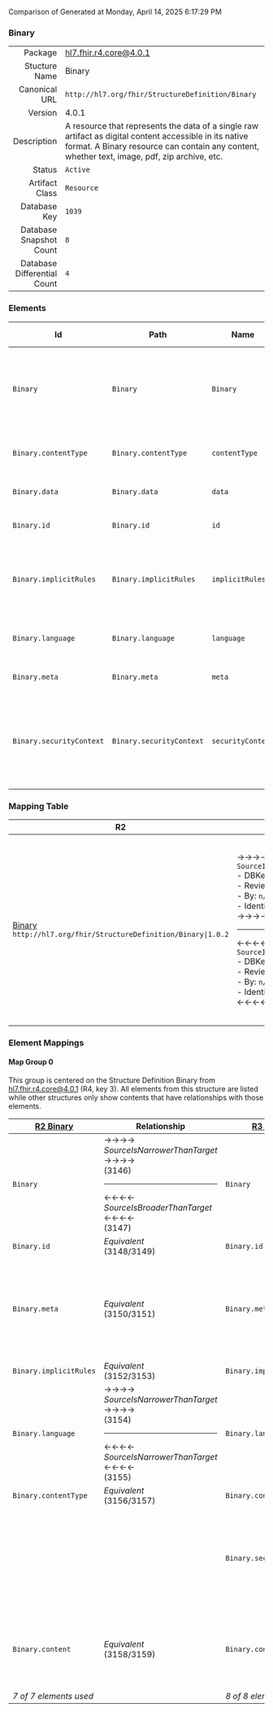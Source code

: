 Comparison of 
Generated at Monday, April 14, 2025 6:17:29 PM

### Binary

|      |     |
| ---: | --- |
| Package | hl7.fhir.r4.core@4.0.1 |
| Stucture Name | Binary |
| Canonical URL | `http://hl7.org/fhir/StructureDefinition/Binary` |
| Version | 4.0.1 |
| Description | A resource that represents the data of a single raw artifact as digital content accessible in its native format.  A Binary resource can contain any content, whether text, image, pdf, zip archive, etc. |
| Status | `Active` |
| Artifact Class | `Resource` |
| Database Key | `1039` |
| Database Snapshot Count | `8` |
| Database Differential Count | `4` |

### Elements

| Id | Path | Name | Base Path | Short | Cardinality | Collated Type | Binding Strength | Binding Value Set |
| -- | ---- | ---- | --------- | ----- | ----------- | ------------- | ---------------- | ----------------- |
| `Binary` | `Binary` | `Binary` | Binary | Pure binary content defined by a format other than FHIR | 0..* | Binary |  |  |
| `Binary.contentType` | `Binary.contentType` | `contentType` | Binary.contentType | MimeType of the binary content | 1..1 | code | `Required` | `http://hl7.org/fhir/ValueSet/mimetypes|4.0.1` |
| `Binary.data` | `Binary.data` | `data` | Binary.data | The actual content | 0..1 | base64Binary |  |  |
| `Binary.id` | `Binary.id` | `id` | Resource.id | Logical id of this artifact | 0..1 | id |  |  |
| `Binary.implicitRules` | `Binary.implicitRules` | `implicitRules` | Resource.implicitRules | A set of rules under which this content was created | 0..1 | uri |  |  |
| `Binary.language` | `Binary.language` | `language` | Resource.language | Language of the resource content | 0..1 | code | `Required` | `http://hl7.org/fhir/ValueSet/all-languages` |
| `Binary.meta` | `Binary.meta` | `meta` | Resource.meta | Metadata about the resource | 0..1 | Meta |  |  |
| `Binary.securityContext` | `Binary.securityContext` | `securityContext` | Binary.securityContext | Identifies another resource to use as proxy when enforcing access control | 0..1 | Reference(http://hl7.org/fhir/StructureDefinition/Resource) |  |  |
### Mapping Table

| R2 | Comparison | R3 | Comparison | R4 | Comparison | R4B | Comparison | R5
| --- | --- | --- | --- | --- | --- | --- | --- | ---
| [Binary](/docs/R2/Resources/Binary.md)<br/> `http://hl7.org/fhir/StructureDefinition/Binary\|1.0.2` | →→→→→→→<br/>`SourceIsNarrowerThanTarget`<br/>- DBKey: `78`<br/>- Reviewed: `n/a`<br/>- By: `n/a`<br/>- Identical: `False`<br/>→→→→→→→<hr/>←←←←←←←<br/>`SourceIsBroaderThanTarget`<br/>- DBKey: `244`<br/>- Reviewed: `n/a`<br/>- By: `n/a`<br/>- Identical: `False`<br/>←←←←←←←| [Binary](/docs/R3/Resources/Binary.md)<br/> `http://hl7.org/fhir/StructureDefinition/Binary\|3.0.2` | →→→→→→→<br/>`SourceIsNarrowerThanTarget`<br/>- DBKey: `423`<br/>- Reviewed: `n/a`<br/>- By: `n/a`<br/>- Identical: `False`<br/>→→→→→→→<hr/>←←←←←←←<br/>`Equivalent`<br/>- DBKey: `619`<br/>- Reviewed: `n/a`<br/>- By: `n/a`<br/>- Identical: `False`<br/>←←←←←←←| [Binary](/docs/R4/Resources/Binary.md)<br/> `http://hl7.org/fhir/StructureDefinition/Binary\|4.0.1` | →→→→→→→<br/>`Equivalent`<br/>- DBKey: `1403`<br/>- Reviewed: `n/a`<br/>- By: `n/a`<br/>- Identical: `False`<br/>→→→→→→→<hr/>←←←←←←←<br/>`Equivalent`<br/>- DBKey: `1404`<br/>- Reviewed: `n/a`<br/>- By: `n/a`<br/>- Identical: `False`<br/>←←←←←←←| [Binary](/docs/R4B/Resources/Binary.md)<br/> `http://hl7.org/fhir/StructureDefinition/Binary\|4.3.0` | →→→→→→→<br/>`Equivalent`<br/>- DBKey: `926`<br/>- Reviewed: `n/a`<br/>- By: `n/a`<br/>- Identical: `False`<br/>→→→→→→→<hr/>←←←←←←←<br/>`Equivalent`<br/>- DBKey: `1155`<br/>- Reviewed: `n/a`<br/>- By: `n/a`<br/>- Identical: `False`<br/>←←←←←←←| [Binary](/docs/R5/Resources/Binary.md)<br/> `http://hl7.org/fhir/StructureDefinition/Binary\|5.0.0` 

### Element Mappings


#### Map Group 0

This group is centered on the Structure Definition Binary from hl7.fhir.r4.core@4.0.1 (R4, key 3).
All elements from this structure are listed while other structures only show contents that have relationships with those elements.

| [R2 Binary](/docs/R2/Resources/Binary.md)| Relationship | [R3 Binary](/docs/R3/Resources/Binary.md)| Relationship | R4 Binary| Relationship | [R4B Binary](/docs/R4B/Resources/Binary.md)| Relationship | [R5 Binary](/docs/R5/Resources/Binary.md)
| --- | --- | --- | --- | --- | --- | --- | --- | ---
| `Binary`| →→→→ _SourceIsNarrowerThanTarget_ →→→→ <br/>(3146)<hr/>←←←← _SourceIsBroaderThanTarget_ ←←←← <br/>(3147)| `Binary`| _Equivalent_<br/>(10437/10438)| **`Binary`**| _Equivalent_<br/>(22002/22003)| `Binary`| _Equivalent_<br/>(37079/37080)| `Binary`
| `Binary.id`| _Equivalent_<br/>(3148/3149)| `Binary.id`| _Equivalent_<br/>(10439/10440)| **`Binary.id`**| _Equivalent_<br/>(22004/22005)| `Binary.id`| _Equivalent_<br/>(37081/37082)| `Binary.id`
| `Binary.meta`| _Equivalent_<br/>(3150/3151)| `Binary.meta`| →→→→ _SourceIsNarrowerThanTarget_ →→→→ <br/>(10441)<hr/>←←←← _SourceIsBroaderThanTarget_ ←←←← <br/>(10442)| **`Binary.meta`**| _Equivalent_<br/>(22006/22007)| `Binary.meta`| _Equivalent_<br/>(37083/37084)| `Binary.meta`
| `Binary.implicitRules`| _Equivalent_<br/>(3152/3153)| `Binary.implicitRules`| _Equivalent_<br/>(10443/10444)| **`Binary.implicitRules`**| _Equivalent_<br/>(22008/22009)| `Binary.implicitRules`| _Equivalent_<br/>(37085/37086)| `Binary.implicitRules`
| `Binary.language`| →→→→ _SourceIsNarrowerThanTarget_ →→→→ <br/>(3154)<hr/>←←←← _SourceIsNarrowerThanTarget_ ←←←← <br/>(3155)| `Binary.language`| →→→→ _SourceIsNarrowerThanTarget_ →→→→ <br/>(10445)<hr/>←←←← _SourceIsNarrowerThanTarget_ ←←←← <br/>(10446)| **`Binary.language`**| _Equivalent_<br/>(22010/22011)| `Binary.language`| _Equivalent_<br/>(37087/37088)| `Binary.language`
| `Binary.contentType`| _Equivalent_<br/>(3156/3157)| `Binary.contentType`| _Equivalent_<br/>(10447/10448)| **`Binary.contentType`**| _Equivalent_<br/>(22012/22013)| `Binary.contentType`| _Equivalent_<br/>(37089/37090)| `Binary.contentType`
| | | `Binary.securityContext`| →→→→ _SourceIsNarrowerThanTarget_ →→→→ <br/>(10449)<hr/>←←←← _SourceIsBroaderThanTarget_ ←←←← <br/>(10450)| **`Binary.securityContext`**| _Equivalent_<br/>(22014/22015)| `Binary.securityContext`| _Equivalent_<br/>(37091/37092)| `Binary.securityContext`
| `Binary.content`| _Equivalent_<br/>(3158/3159)| `Binary.content`| →→→→ _Equivalent_ →→→→ <br/>(820)<hr/>←←←← _SourceIsNarrowerThanTarget_ ←←←← <br/>(1358)| **`Binary.data`**| _Equivalent_<br/>(22016/22017)| `Binary.data`| _Equivalent_<br/>(37093/37094)| `Binary.data`
| *7 of 7 elements used* | | *8 of 8 elements used* | | *8 of 8 elements used* | | *8 of 8 elements used* | | *8 of 8 elements used* 

